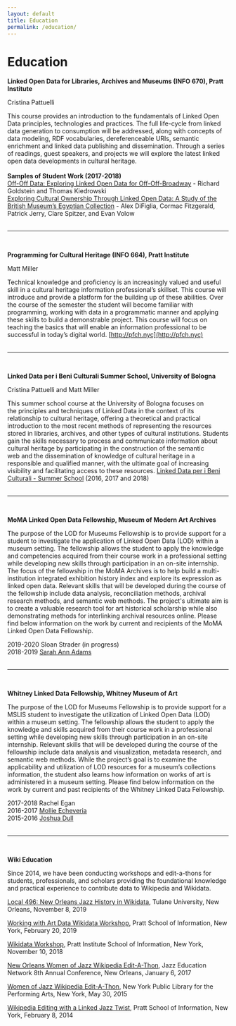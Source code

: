 ```yaml
---
layout: default
title: Education
permalink: /education/
---
```


<h1 class="page-heading">Education</h1>


**Linked Open Data for Libraries, Archives and Museums (INFO 670), Pratt Institute**

Cristina Pattuelli

This course provides an introduction to the fundamentals of Linked Open Data principles, technologies and practices. The full life-cycle from linked data generation to consumption will be addressed, along with concepts of data modeling, RDF vocabularies, dereferenceable URIs, semantic enrichment and linked data publishing and dissemination. Through a series of readings, guest speakers, and projects we will explore the latest linked open data developments in cultural heritage.<br/><br/>
**Samples of Student Work (2017-2018)**<br/>
[Off-Off Data: Exploring Linked Open Data for Off-Off-Broadway](http://studentwork.prattsi.org/infoshow/2018/off-off_data) - Richard Goldstein and Thomas Kiedrowski<br/>
[Exploring Cultural Ownership Through Linked Open Data: A Study of the British Museum’s Egyptian Collection](http://studentwork.prattsi.org/infoshow/2018/exploring-cultural-ownership-through-linked-open-data-a-study-of-the-british-museums-egyptian-collection) - Alex DiFiglia, Cormac Fitzgerald, Patrick Jerry, Clare Spitzer, and Evan Volow
<br/><br/>
<hr/>
<br/>

**Programming for Cultural Heritage (INFO 664), Pratt Institute**

Matt Miller

Technical knowledge and proficiency is an increasingly valued and useful skill in a cultural heritage information professional’s skillset. This course will introduce and provide a platform for the building up of these abilities. Over the course of the semester the student will become familiar with programming, working with data in a programmatic manner and applying these skills to build a demonstrable  project. This course will focus on teaching the basics that will enable an information professional to be successful in today’s digital world. [http://pfch.nyc](http://pfch.nyc)
<br/><br/>
<hr/>
<br/>

**Linked Data per i Beni Culturali Summer School, University of Bologna**

Cristina Pattuelli and Matt Miller

This summer school course at the University of Bologna focuses on the principles and techniques of Linked Data in the context of its relationship to cultural heritage, offering a theoretical and practical introduction to the most recent methods of representing the resources stored in libraries, archives, and other types of cultural institutions. Students gain the skills necessary to process and communicate information about cultural heritage by participating in the construction of the semantic web and the dissemination of knowledge of cultural heritage in a responsible and qualified manner, with the ultimate goal of increasing visibility and facilitating access to these resources.
[Linked Data per i Beni Culturali - Summer School](https://site.unibo.it/linked-data-per-i-beni-culturali/it) (2016, 2017 and 2018)
<br/><br/>
<hr/>
<br/>

**MoMA Linked Open Data Fellowship, Museum of Modern Art Archives**

The purpose of the LOD for Museums Fellowship is to provide support for a student to investigate the application of Linked Open Data (LOD) within a museum setting. The fellowship allows the student to apply the knowledge and competencies acquired from their course work in a professional setting while developing new skills through participation in an on-site internship.  The focus of the fellowship in the MoMA Archives is to help build a multi-institution integrated exhibition history index and explore its expression as linked open data. Relevant skills that will be developed during the course of the fellowship include data analysis, reconciliation methods, archival research methods, and semantic web methods.  The project's ultimate aim is to create a valuable research tool for art historical scholarship while also demonstrating methods for interlinking archival resources online. Please find below information on the work by current and recipients of the MoMA Linked Open Data Fellowship.

2019-2020 Sloan Strader (in progress)<br/>
2018-2019 [Sarah Ann Adams](https://sites.google.com/view/momalodfellowship18-19/about)
<br/><br/>
<hr/>
<br/>

**Whitney Linked Data Fellowship, Whitney Museum of Art**

The purpose of the LOD for Museums Fellowship is to provide support for a MSLIS student to investigate the utilization of Linked Open Data (LOD) within a museum setting. The fellowship allows the student to apply the knowledge and skills acquired from their course work in a professional setting while developing new skills through participation in an on-site internship. Relevant skills that will be developed during the course of the fellowship include data analysis and visualization, metadata research, and semantic web methods. While the project’s goal is to examine the applicability and utilization of LOD resources for a museum’s collections information, the student also learns how information on works of art is administered in a museum setting. Please find below information on the work by current and past recipients of the Whitney Linked Data Fellowship.

2017-2018 Rachel Egan<br/>
2016-2017 [Mollie Echeveria](http://www.mollieecheverria.com/projects/linked-open-data-whitney-museum/)<br/>
2015-2016 [Joshua Dull](http://pfch.nyc/linked_open_data_at_the_whitney/index.html)
<br/><br/>
<hr/>
<br/>

**Wiki Education**

Since 2014, we have been conducting workshops and edit-a-thons for students, professionals, and scholars providing the foundational knowledge and practical experience to contribute data to Wikipedia and Wikidata.

[Local 496: New Orleans Jazz History in Wikidata](https://docs.google.com/presentation/d/1qG6Sv-PDc-EdNWrto_qY53YcCaAMpdZzZ4c-X1SWyKU/edit#slide=id.p), Tulane University, New Orleans, November 8, 2019
	
[Working with Art Data Wikidata Workshop](https://www.dropbox.com/s/sbdt5i3birldggx/Wikidata%20Workshop%20spring%202019.pdf?dl=0), Pratt School of Information, New York, February 20, 2019  

[Wikidata Workshop](https://en.wikipedia.org/wiki/Wikipedia:Meetup/NYC/Internal_Wikidata_Workshop_at_Pratt_Institute), Pratt Institute School of Information, New York, November 10, 2018	

[New Orleans Women of Jazz Wikipedia Edit-A-Thon](https://en.wikipedia.org/wiki/Wikipedia:Meetup/New_Orleans/WomenOfJazz), Jazz Education Network 8th Annual Conference, New Orleans, January 6, 2017

[Women of Jazz Wikipedia Edit-A-Thon](https://www.dropbox.com/s/f3geczr2clua1oc/Wikipedia%20Editing%20Workshop.pdf?dl=0), New York Public Library for the Performing Arts, New York, May 30, 2015 

[Wikipedia Editing with a Linked Jazz Twist](https://www.dropbox.com/s/f3geczr2clua1oc/Wikipedia%20Editing%20Workshop.pdf?dl=0), Pratt School of Information, New York, February 8, 2014

<!-- 
<div class="people-table">
	
	<h4>Semlab Team</h4>
	<table>
		<tbody>

			{% for member in site.data.people_team %}
			  <tr>
			  	<td>{{ member.name }}</td>
			  	<td>{{ member.email }}</td>
			  	<td>{{ member.twitter }}</td>
			  </tr>
			{% endfor %}
		</tbody>
	</table>
</div> -->


<!-- 
This is the base Jekyll theme. You can find out more info about customizing your Jekyll theme, as well as basic Jekyll usage documentation at [jekyllrb.com](https://jekyllrb.com/)

You can find the source code for Minima at GitHub:
[jekyll][jekyll-organization] /
[minima](https://github.com/jekyll/minima)

You can find the source code for Jekyll at GitHub:
[jekyll][jekyll-organization] /
[jekyll](https://github.com/jekyll/jekyll)


[jekyll-organization]: https://github.com/jekyll
 -->
